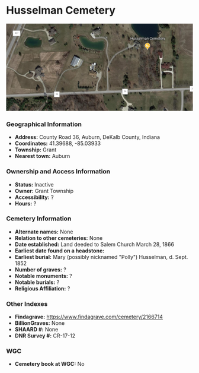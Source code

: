 # Husselman Cemetery

![Husselman Cemetery on Google Earth](https://github.com/FyoAtEPL/DeKalbCemeteries/blob/main/images/mapImages/HusselmanEarth.png "Husselman Cemetery on Google Earth")

### Geographical Information
- **Address:** County Road 36, Auburn, DeKalb County, Indiana
- **Coordinates:** 41.39688, -85.03933
- **Township:** Grant
- **Nearest town:** Auburn

### Ownership and Access Information
- **Status:** Inactive
- **Owner:** Grant Township
- **Accessibility:** ?
- **Hours:** ?

### Cemetery Information
- **Alternate names:** None
- **Relation to other cemeteries:** None
- **Date established:** Land deeded to Salem Church March 28, 1866
- **Earliest date found on a headstone:**
- **Earliest burial:** Mary (possibly nicknamed "Polly") Husselman, d. Sept. 1852
- **Number of graves:** ?
- **Notable monuments:** ?
- **Notable burials:** ?
- **Religious Affiliation:** ?

### Other Indexes
- **Findagrave:** https://www.findagrave.com/cemetery/2166714 
- **BillionGraves:** None
- **SHAARD #:** None
- **DNR Survey #:** CR-17-12


### WGC
- **Cemetery book at WGC:** No
